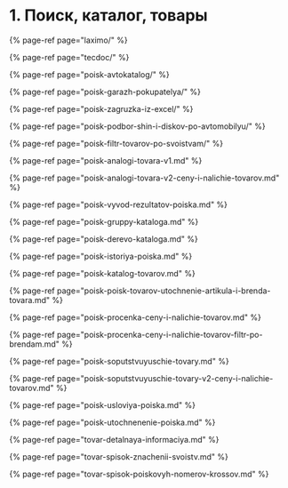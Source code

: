 # 1. Поиск, каталог, товары

{% page-ref page="laximo/" %}

{% page-ref page="tecdoc/" %}

{% page-ref page="poisk-avtokatalog/" %}

{% page-ref page="poisk-garazh-pokupatelya/" %}

{% page-ref page="poisk-zagruzka-iz-excel/" %}

{% page-ref page="poisk-podbor-shin-i-diskov-po-avtomobilyu/" %}

{% page-ref page="poisk-filtr-tovarov-po-svoistvam/" %}

{% page-ref page="poisk-analogi-tovara-v1.md" %}

{% page-ref page="poisk-analogi-tovara-v2-ceny-i-nalichie-tovarov.md" %}

{% page-ref page="poisk-vyvod-rezultatov-poiska.md" %}

{% page-ref page="poisk-gruppy-kataloga.md" %}

{% page-ref page="poisk-derevo-kataloga.md" %}

{% page-ref page="poisk-istoriya-poiska.md" %}

{% page-ref page="poisk-katalog-tovarov.md" %}

{% page-ref page="poisk-poisk-tovarov-utochnenie-artikula-i-brenda-tovara.md" %}

{% page-ref page="poisk-procenka-ceny-i-nalichie-tovarov.md" %}

{% page-ref page="poisk-procenka-ceny-i-nalichie-tovarov-filtr-po-brendam.md" %}

{% page-ref page="poisk-soputstvuyuschie-tovary.md" %}

{% page-ref page="poisk-soputstvuyuschie-tovary-v2-ceny-i-nalichie-tovarov.md" %}

{% page-ref page="poisk-usloviya-poiska.md" %}

{% page-ref page="poisk-utochnenenie-poiska.md" %}

{% page-ref page="tovar-detalnaya-informaciya.md" %}

{% page-ref page="tovar-spisok-znachenii-svoistv.md" %}

{% page-ref page="tovar-spisok-poiskovyh-nomerov-krossov.md" %}

